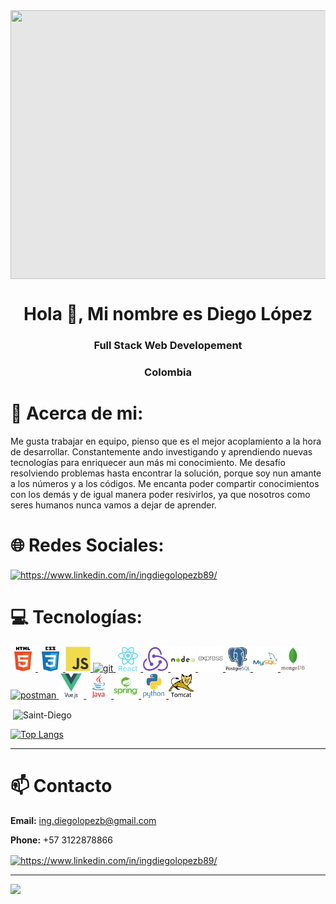 <img style="display: block;-webkit-user-select: none;margin: auto;cursor: zoom-in;background-color: hsl(0, 0%, 90%);transition: background-color 300ms;" src="https://i0.wp.com/indexdesarrollo.com/wp-content/uploads/2017/05/lenguajes-de-programacion-web-frontend.png?fit=1044%2C543&ssl=1" height="430" width="827">

<h1 align="center">Hola 👋, Mi nombre es Diego López</h1>
<h3 align="center">Full Stack Web Developement</h3>
<h3 align="center">Colombia</h3>

# 💫 Acerca de mi:
Me gusta trabajar en equipo, pienso que es el mejor acoplamiento a la hora de desarrollar. Constantemente ando investigando y aprendiendo nuevas tecnologías para enriquecer aun más mi conocimiento. Me desafío resolviendo problemas hasta encontrar la solución, porque soy nun amante a los números y a los códigos.
Me encanta poder compartir conocimientos con los demás y de igual manera poder resivirlos, ya que nosotros como seres humanos nunca vamos a dejar de aprender.

# 🌐 Redes Sociales:
<p align="left">
<a href="https://www.linkedin.com/in/ingdiegolopezb89/" target="_blank">
<img align="center" src="https://raw.githubusercontent.com/rahuldkjain/github-profile-readme-generator/master/src/images/icons/Social/linked-in-alt.svg" alt="https://www.linkedin.com/in/ingdiegolopezb89/" height="30" width="40" />
</a>
</p>

# 💻 Tecnologías:
<p align="left"> 
<a href="https://www.w3.org/html/" target="_blank"> <img src="https://raw.githubusercontent.com/devicons/devicon/master/icons/html5/html5-original-wordmark.svg" alt="html5" width="40" height="40"/> </a> 
<a href="https://www.w3schools.com/css/" target="_blank"> <img src="https://raw.githubusercontent.com/devicons/devicon/master/icons/css3/css3-original-wordmark.svg" alt="css3" width="40" height="40"/> </a>
<a href="https://developer.mozilla.org/en-US/docs/Web/JavaScript" target="_blank"> <img src="https://raw.githubusercontent.com/devicons/devicon/master/icons/javascript/javascript-original.svg" alt="javascript" width="40" height="40"/> </a>
<a href="https://git-scm.com/" target="_blank"> <img src="https://www.vectorlogo.zone/logos/git-scm/git-scm-icon.svg" alt="git" width="40" height="40"/> </a>  
<a href="https://reactjs.org/" target="_blank"> <img src="https://raw.githubusercontent.com/devicons/devicon/master/icons/react/react-original-wordmark.svg" alt="react" width="40" height="40"/> </a>
<a href="https://redux.js.org" target="_blank"> <img src="https://raw.githubusercontent.com/devicons/devicon/master/icons/redux/redux-original.svg" alt="redux" width="40" height="40"/> </a> 
<a href="https://nodejs.org" target="_blank"> <img src="https://raw.githubusercontent.com/devicons/devicon/master/icons/nodejs/nodejs-original-wordmark.svg" alt="nodejs" width="40" height="40"/> </a> 
<a href="https://expressjs.com" target="_blank"> <img src="https://raw.githubusercontent.com/devicons/devicon/master/icons/express/express-original-wordmark.svg" alt="express" width="40" height="40"/> </a> 
<a href="https://www.postgresql.org" target="_blank"> <img src="https://raw.githubusercontent.com/devicons/devicon/master/icons/postgresql/postgresql-original-wordmark.svg" alt="postgresql" width="40" height="40"/> </a> 
<a href="https://www.mysql.com/" target="_blank"> <img src="https://raw.githubusercontent.com/devicons/devicon/master/icons/mysql/mysql-original-wordmark.svg" alt="mysql" width="40" height="40"/> </a>
<a href="https://www.mongodb.com/" target="_blank"> <img src="https://raw.githubusercontent.com/devicons/devicon/master/icons/mongodb/mongodb-original-wordmark.svg" alt="mongodb" width="40" height="40"/> </a> 
<a href="https://postman.com" target="_blank"> <img src="https://www.vectorlogo.zone/logos/getpostman/getpostman-icon.svg" alt="postman" width="40" height="40"/> </a> 
<a href="https://vuejs.org/" target="_blank"> <img src="https://raw.githubusercontent.com/devicons/devicon/master/icons/vuejs/vuejs-original-wordmark.svg" alt="vuejs" width="40" height="40"/> </a>
<a href="https://www.java.com/es/" target="_blank"> <img src="https://raw.githubusercontent.com/devicons/devicon/master/icons/java/java-original-wordmark.svg" alt="java" width="40" height="40"/> </a>
<a href="https://spring.io/" target="_blank"> <img src="https://raw.githubusercontent.com/devicons/devicon/master/icons/spring/spring-original-wordmark.svg" alt="spring" width="40" height="40"/> </a>
<a href="https://www.python.org/" target="_blank"> <img src="https://raw.githubusercontent.com/devicons/devicon/master/icons/python/python-original-wordmark.svg" alt="python" width="40" height="40"/> </a>
<a href="https://tomcat.apache.org/" target="_blank"> <img src="https://raw.githubusercontent.com/devicons/devicon/master/icons/tomcat/tomcat-original-wordmark.svg" alt="tomcat" width="40" height="40"/> </a>
</p>

<p>&nbsp;<img align="center" src="https://github-readme-stats.vercel.app/api?username=Saint-Diego&show_icons=true&locale=en&hide=stars&theme=github_dark" alt="Saint-Diego"/></p>

[![Top Langs](https://github-readme-stats.vercel.app/api/top-langs/?username=Saint-Diego&layout=compact)](#)

---
# 📫 Contacto

**Email:** ing.diegolopezb@gmail.com

**Phone:** +57 3122878866

<p align="left">
<a href="https://www.linkedin.com/in/ingdiegolopezb89/" target="blank">
<img align="center" src="https://raw.githubusercontent.com/rahuldkjain/github-profile-readme-generator/master/src/images/icons/Social/linked-in-alt.svg" alt="https://www.linkedin.com/in/ingdiegolopezb89/" height="30" width="40" />
</a>
</p>

---
[![](https://visitcount.itsvg.in/api?id=Saint-Diego&icon=3&color=9)](https://visitcount.itsvg.in)
